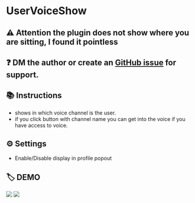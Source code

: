 # UserVoiceShow
## ⚠️ Attention the plugin does not show where you are sitting, I found it pointless
## ❓ DM the author or create an [GitHub issue](https://github.com/eternal-hatred/BetterDiscordStuff/issues) for support.

## 📚 Instructions
 - shows in which voice channel is the user.
 - if you click button with channel name you can get into the voice if you have access to voice.

## ⚙️ Settings
 - Enable/Disable display in profile popout

## 🏷️ DEMO
![](https://cdn.discordapp.com/attachments/864862775439261707/864865379292413962/UserFooter.gif)
![](https://cdn.discordapp.com/attachments/864862775439261707/864877956799529000/UserPopup.gif)
